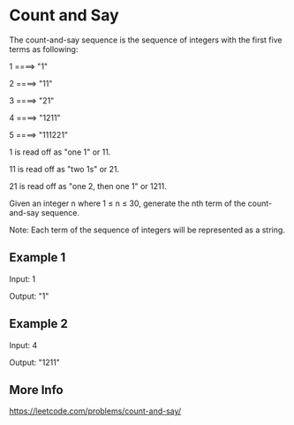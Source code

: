 # Count and Say

The count-and-say sequence is the sequence of integers with the first five terms as following:

1 ====> "1"

2 ====> "11"

3 ====> "21"

4 ====> "1211"

5 ====> "111221"

1 is read off as "one 1" or 11.

11 is read off as "two 1s" or 21.

21 is read off as "one 2, then one 1" or 1211.

Given an integer n where 1 ≤ n ≤ 30, generate the nth term of the count-and-say sequence.

Note: Each term of the sequence of integers will be represented as a string.

## Example 1

Input: 1

Output: "1"

## Example 2

Input: 4

Output: "1211"

## More Info

<https://leetcode.com/problems/count-and-say/>
